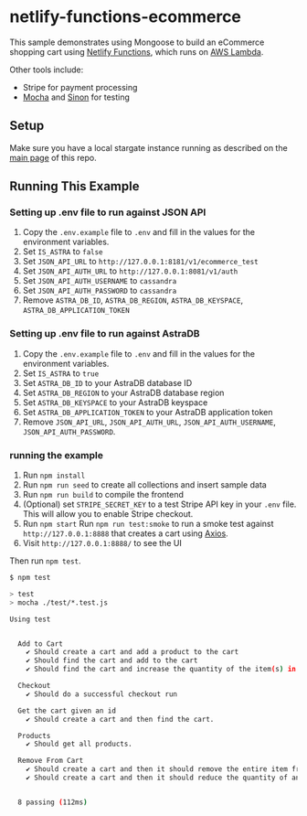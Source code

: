 # netlify-functions-ecommerce

This sample demonstrates using Mongoose to build an eCommerce shopping cart using [Netlify Functions](https://www.netlify.com/products/functions/), which runs on [AWS Lambda](https://mongoosejs.com/docs/lambda.html).

Other tools include:

* Stripe for payment processing
* [Mocha](https://masteringjs.io/mocha) and [Sinon](https://masteringjs.io/sinon) for testing

## Setup

Make sure you have a local stargate instance running as described on the [main page](../README.md) of this repo.

## Running This Example 
### Setting up .env file to run against JSON API
1. Copy the `.env.example` file to `.env` and fill in the values for the environment variables.
2. Set `IS_ASTRA` to `false`
3. Set `JSON_API_URL` to `http://127.0.0.1:8181/v1/ecommerce_test`
4. Set `JSON_API_AUTH_URL` to `http://127.0.0.1:8081/v1/auth`
5. Set `JSON_API_AUTH_USERNAME` to `cassandra`
6. Set `JSON_API_AUTH_PASSWORD` to `cassandra`
7. Remove `ASTRA_DB_ID`, `ASTRA_DB_REGION`, `ASTRA_DB_KEYSPACE`, `ASTRA_DB_APPLICATION_TOKEN`

### Setting up .env file to run against AstraDB
1. Copy the `.env.example` file to `.env` and fill in the values for the environment variables.
2. Set `IS_ASTRA` to `true`
3. Set `ASTRA_DB_ID` to your AstraDB database ID
4. Set `ASTRA_DB_REGION` to your AstraDB database region
5. Set `ASTRA_DB_KEYSPACE` to your AstraDB keyspace
6. Set `ASTRA_DB_APPLICATION_TOKEN` to your AstraDB application token
7. Remove `JSON_API_URL`, `JSON_API_AUTH_URL`, `JSON_API_AUTH_USERNAME`, `JSON_API_AUTH_PASSWORD`.

### running the example
1. Run `npm install`
2. Run `npm run seed` to create all collections and insert sample data
3. Run `npm run build` to compile the frontend
4. (Optional) set `STRIPE_SECRET_KEY` to a test Stripe API key in your `.env` file. This will allow you to enable Stripe checkout.
5. Run `npm start`
Run `npm run test:smoke` to run a smoke test against `http://127.0.0.1:8888` that creates a cart using [Axios](https://masteringjs.io/axios).
6. Visit `http://127.0.0.1:8888/` to see the UI

Then run `npm test`.

```sh
$ npm test

> test
> mocha ./test/*.test.js

Using test


  Add to Cart
    ✔ Should create a cart and add a product to the cart
    ✔ Should find the cart and add to the cart
    ✔ Should find the cart and increase the quantity of the item(s) in the cart

  Checkout
    ✔ Should do a successful checkout run

  Get the cart given an id
    ✔ Should create a cart and then find the cart.

  Products
    ✔ Should get all products.

  Remove From Cart
    ✔ Should create a cart and then it should remove the entire item from it.
    ✔ Should create a cart and then it should reduce the quantity of an item from it.


  8 passing (112ms)
```
